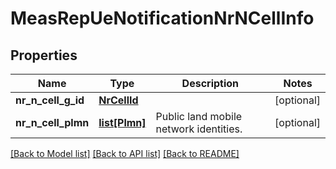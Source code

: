 # MeasRepUeNotificationNrNCellInfo

## Properties
Name | Type | Description | Notes
------------ | ------------- | ------------- | -------------
**nr_n_cell_g_id** | [**NrCellId**](NrCellId.md) |  | [optional] 
**nr_n_cell_plmn** | [**list[Plmn]**](Plmn.md) | Public land mobile network identities. | [optional] 

[[Back to Model list]](../README.md#documentation-for-models) [[Back to API list]](../README.md#documentation-for-api-endpoints) [[Back to README]](../README.md)

